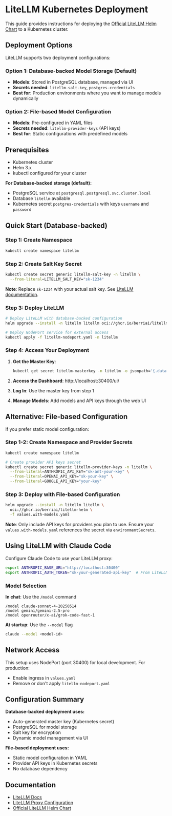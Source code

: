 # LiteLLM Kubernetes Deployment

This guide provides instructions for deploying the [Official LiteLLM Helm Chart](https://github.com/BerriAI/litellm/tree/main/deploy/charts/litellm-helm) to a Kubernetes cluster.

## Deployment Options

LiteLLM supports two deployment configurations:

### Option 1: Database-backed Model Storage (Default)
- **Models**: Stored in PostgreSQL database, managed via UI
- **Secrets needed**: `litellm-salt-key`, `postgres-credentials`
- **Best for**: Production environments where you want to manage models dynamically

### Option 2: File-based Model Configuration
- **Models**: Pre-configured in YAML files
- **Secrets needed**: `litellm-provider-keys` (API keys)
- **Best for**: Static configurations with predefined models

## Prerequisites

- Kubernetes cluster
- Helm 3.x
- kubectl configured for your cluster

**For Database-backed storage (default):**
- PostgreSQL service at `postgresql.postgresql.svc.cluster.local`
- Database `litellm` available
- Kubernetes secret `postgres-credentials` with keys `username` and `password`

## Quick Start (Database-backed)

### Step 1: Create Namespace
```bash
kubectl create namespace litellm
```

### Step 2: Create Salt Key Secret
```bash
kubectl create secret generic litellm-salt-key -n litellm \
  --from-literal=LITELLM_SALT_KEY="sk-1234"
```
**Note**: Replace `sk-1234` with your actual salt key. See [LiteLLM documentation](https://docs.litellm.ai/docs/proxy/prod#8-set-litellm-salt-key).

### Step 3: Deploy LiteLLM
```bash
# Deploy LiteLLM with database-backed configuration
helm upgrade --install -n litellm litellm oci://ghcr.io/berriai/litellm-helm -f values.yaml

# Deploy NodePort service for external access
kubectl apply -f litellm-nodeport.yaml -n litellm
```

### Step 4: Access Your Deployment

1. **Get the Master Key**:
   ```bash
   kubectl get secret litellm-masterkey -n litellm -o jsonpath='{.data.masterkey}' | base64 -d
   ```

2. **Access the Dashboard**: http://localhost:30400/ui/

3. **Log In**: Use the master key from step 1

4. **Manage Models**: Add models and API keys through the web UI

## Alternative: File-based Configuration

If you prefer static model configuration:

### Step 1-2: Create Namespace and Provider Secrets
```bash
kubectl create namespace litellm

# Create provider API keys secret
kubectl create secret generic litellm-provider-keys -n litellm \
  --from-literal=ANTHROPIC_API_KEY="sk-ant-your-key" \
  --from-literal=OPENAI_API_KEY="sk-your-key" \
  --from-literal=GOOGLE_API_KEY="your-key"
```

### Step 3: Deploy with File-based Configuration
```bash
helm upgrade --install -n litellm litellm \
  oci://ghcr.io/berriai/litellm-helm \
  -f values.with-models.yaml
```

**Note**: Only include API keys for providers you plan to use. Ensure your `values.with-models.yaml` references the secret via `environmentSecrets`.

## Using LiteLLM with Claude Code

Configure Claude Code to use your LiteLLM proxy:

```bash
export ANTHROPIC_BASE_URL="http://localhost:30400"
export ANTHROPIC_AUTH_TOKEN="sk-your-generated-api-key"  # From LiteLLM dashboard
```

### Model Selection

**In chat**: Use the `/model` command
```
/model claude-sonnet-4-20250514
/model gemini/gemini-2.5-pro
/model openrouter/x-ai/grok-code-fast-1
```

**At startup**: Use the `--model` flag
```bash
claude --model <model-id>
```

## Network Access

This setup uses NodePort (port 30400) for local development. For production:
- Enable ingress in `values.yaml`
- Remove or don't apply `litellm-nodeport.yaml`

## Configuration Summary

**Database-backed deployment uses:**
- Auto-generated master key (Kubernetes secret)
- PostgreSQL for model storage
- Salt key for encryption
- Dynamic model management via UI

**File-based deployment uses:**
- Static model configuration in YAML
- Provider API keys in Kubernetes secrets
- No database dependency

## Documentation

- [LiteLLM Docs](https://docs.litellm.ai/)
- [LiteLLM Proxy Configuration](https://docs.litellm.ai/docs/proxy/configs)
- [Official LiteLLM Helm Chart](https://github.com/BerriAI/litellm/tree/main/deploy/charts/litellm-helm)